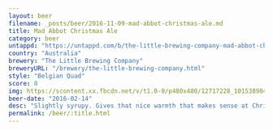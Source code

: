 ```yaml
---
layout: beer
filename: _posts/beer/2016-11-09-mad-abbot-christmas-ale.md
title: Mad Abbot Christmas Ale
category: beer
untappd: "https://untappd.com/b/the-little-brewing-company-mad-abbot-christmas-ale---2014/808799"
country: "Australia"
brewery: "The Little Brewing Company"
breweryURL: "/brewery/the-little-brewing-company.html"
style: "Belgian Quad"
score: 8
img: https://scontent.xx.fbcdn.net/v/t1.0-0/p480x480/12717228_10153890412513745_5272405049843729399_n.jpg?_nc_cat=110&_nc_ht=scontent.xx&oh=33aaf507ba3889130ea28fc2e2d33f0e&oe=5D810F1A
beer-date: "2016-02-14"
desc: "Slightly syrupy. Gives that nice warmth that makes sense at Christmas. Just not in Australia. Still great flavour all round"
permalink: /beer/:title.html
---
```

